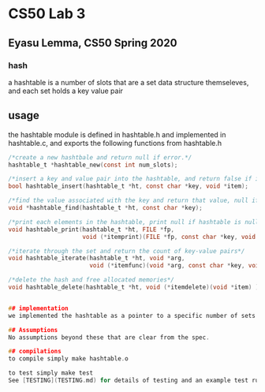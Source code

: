# CS50 Lab 3
## Eyasu Lemma, CS50 Spring 2020

### hash

a hashtable is a number of slots that are a set data structure themseleves, and each set holds a key value pair

## usage
the hashtable module is defined in hashtable.h and implemented in hashtable.c, and exports the following functions from hashtable.h

```c
/*create a new hashtbale and return null if error.*/
hashtable_t *hashtable_new(const int num_slots);

/*insert a key and value pair into the hashtable, and return false if it already exists or if paramertic invalidity*/
bool hashtable_insert(hashtable_t *ht, const char *key, void *item);

/*find the value associated with the key and return that value, null if it doesnt exist or paramertic invalidity*/
void *hashtable_find(hashtable_t *ht, const char *key);

/*print each elements in the hashtable, print null if hashtable is null*/
void hashtable_print(hashtable_t *ht, FILE *fp, 
                     void (*itemprint)(FILE *fp, const char *key, void *item));

/*iterate through the set and return the count of key-value pairs*/
void hashtable_iterate(hashtable_t *ht, void *arg,
                       void (*itemfunc)(void *arg, const char *key, void *item) );

/*delete the hash and free allocated memories*/
void hashtable_delete(hashtable_t *ht, void (*itemdelete)(void *item) );


## implementation
we implemented the hashtable as a pointer to a specific number of sets that are implemented as linked list. 

## Assumptions 
No assumptions beyond these that are clear from the spec. 

## compilations 
to compile simply make hashtable.o

to test simply make test
See [TESTING](TESTING.md) for details of testing and an example test run.
